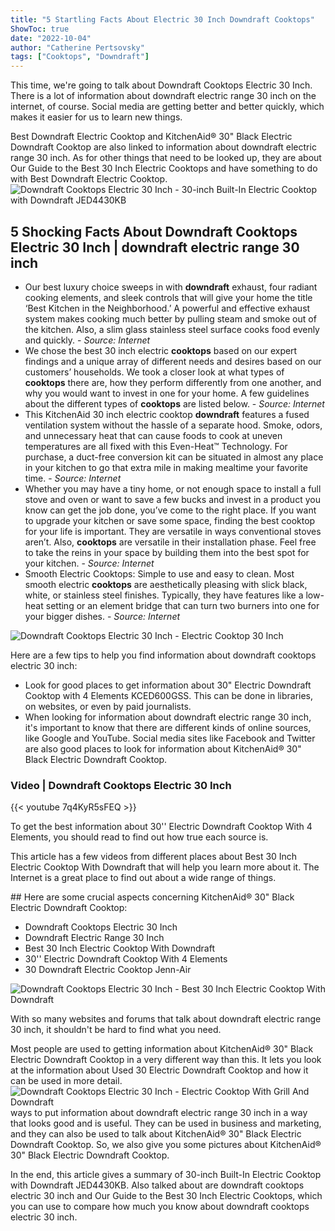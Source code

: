 ```yaml
---
title: "5 Startling Facts About Electric 30 Inch Downdraft Cooktops"
ShowToc: true 
date: "2022-10-04"
author: "Catherine Pertsovsky" 
tags: ["Cooktops", "Downdraft"]
---
```


	
This time, we're going to talk about Downdraft Cooktops Electric 30 Inch. There is a lot of information about downdraft electric range 30 inch on the internet, of course. Social media are getting better and better quickly, which makes it easier for us to learn new things.

Best Downdraft Electric Cooktop and KitchenAid® 30" Black Electric Downdraft Cooktop are also linked to information about downdraft electric range 30 inch. As for other things that need to be looked up, they are about Our Guide to the Best 30 Inch Electric Cooktops and have something to do with Best Downdraft Electric Cooktop.
<img loading="lazy" src="https://10decors.com/wp-content/uploads/2020/08/Best-Induction-Cooktop-with-Downdraft.jpg" onerror="this.onerror=null;this.src='https://blogger.googleusercontent.com/img/a/AVvXsEhe7F7TRXHtjiKvHb5vS7DmnxvpHiDyoYyYvm1nHB3Qp2_w3BnM6A2eq4v7FYxCC9bfZt3a9vIMtAYEKUiaDQbHMg-ViyGmRIj39MLp0bGFfgfYw1Dc9q_H-T0wiTm3l0Uq42dETrN9eC8aGJ9_IORZsxST1AcLR7np1koOfcc7tnHa4S8Mwz_xD9d0=s16000';" alt="Downdraft Cooktops Electric 30 Inch - 30-inch Built-In Electric Cooktop with Downdraft JED4430KB" >

## 5 Shocking Facts About Downdraft Cooktops Electric 30 Inch | downdraft electric range 30 inch
-   Our best luxury choice sweeps in with **downdraft** exhaust, four radiant cooking elements, and sleek controls that will give your home the title ‘Best Kitchen in the Neighborhood.’ A powerful and effective exhaust system makes cooking much better by pulling steam and smoke out of the kitchen. Also, a slim glass stainless steel surface cooks food evenly and quickly. - <cite>Source: Internet</cite>
-   We chose the best 30 inch electric **cooktops** based on our expert findings and a unique array of different needs and desires based on our customers’ households. We took a closer look at what types of **cooktops** there are, how they perform differently from one another, and why you would want to invest in one for your home. A few guidelines about the different types of **cooktops** are listed below. - <cite>Source: Internet</cite>
-   This KitchenAid 30 inch electric cooktop **downdraft** features a fused ventilation system without the hassle of a separate hood. Smoke, odors, and unnecessary heat that can cause foods to cook at uneven temperatures are all fixed with this Even-Heat™ Technology. For purchase, a duct-free conversion kit can be situated in almost any place in your kitchen to go that extra mile in making mealtime your favorite time. - <cite>Source: Internet</cite>
-   Whether you may have a tiny home, or not enough space to install a full stove and oven or want to save a few bucks and invest in a product you know can get the job done, you’ve come to the right place. If you want to upgrade your kitchen or save some space, finding the best cooktop for your life is important. They are versatile in ways conventional stoves aren’t. Also, **cooktops** are versatile in their installation phase. Feel free to take the reins in your space by building them into the best spot for your kitchen. - <cite>Source: Internet</cite>
-   Smooth Electric Cooktops: Simple to use and easy to clean. Most smooth electric **cooktops** are aesthetically pleasing with slick black, white, or stainless steel finishes. Typically, they have features like a low-heat setting or an element bridge that can turn two burners into one for your bigger dishes. - <cite>Source: Internet</cite>


<img loading="lazy" src="https://www.subzero-wolf.com/-/media/images/united-states/widen/wf-qr-vignettes/sm_dd36_ce365t_pik_82815.jpg?h=614&la=en-us&w=1006&udi=1&cropregion=1010,2381,4048,4238&hash=54AB772AB263D5E4EFD00444A879C67D353A8B10" onerror="this.onerror=null;this.src='https://blogger.googleusercontent.com/img/a/AVvXsEhe7F7TRXHtjiKvHb5vS7DmnxvpHiDyoYyYvm1nHB3Qp2_w3BnM6A2eq4v7FYxCC9bfZt3a9vIMtAYEKUiaDQbHMg-ViyGmRIj39MLp0bGFfgfYw1Dc9q_H-T0wiTm3l0Uq42dETrN9eC8aGJ9_IORZsxST1AcLR7np1koOfcc7tnHa4S8Mwz_xD9d0=s16000';" alt="Downdraft Cooktops Electric 30 Inch - Electric Cooktop 30 Inch" >

Here are a few tips to help you find information about downdraft cooktops electric 30 inch:
- Look for good places to get information about 30" Electric Downdraft Cooktop with 4 Elements KCED600GSS. This can be done in libraries, on websites, or even by paid journalists.
- When looking for information about downdraft electric range 30 inch, it's important to know that there are different kinds of online sources, like Google and YouTube. Social media sites like Facebook and Twitter are also good places to look for information about KitchenAid® 30" Black Electric Downdraft Cooktop.

### Video | Downdraft Cooktops Electric 30 Inch
{{< youtube 7q4KyR5sFEQ >}} 

To get the best information about 30'' Electric Downdraft Cooktop With 4 Elements, you should read to find out how true each source is.

This article has a few videos from different places about Best 30 Inch Electric Cooktop With Downdraft that will help you learn more about it. The Internet is a great place to find out about a wide range of things.
<script async="async" data-cfasync="false" src="//normallydemandedalter.com/fe63df3c5408708b15d8dc3d9b206b31/invoke.js"></script>
<div id="container-fe63df3c5408708b15d8dc3d9b206b31"></div>
## Here are some crucial aspects concerning KitchenAid® 30" Black Electric Downdraft Cooktop:

- Downdraft Cooktops Electric 30 Inch
- Downdraft Electric Range 30 Inch
- Best 30 Inch Electric Cooktop With Downdraft
- 30'' Electric Downdraft Cooktop With 4 Elements
- 30 Downdraft Electric Cooktop Jenn-Air

 <img loading="lazy" src="https://assets.ajmadison.com/image/upload/c_limit,f_jpg,h_1000,w_1000/v1/products/r23776v-1.jpg" onerror="this.onerror=null;this.src='https://blogger.googleusercontent.com/img/a/AVvXsEhe7F7TRXHtjiKvHb5vS7DmnxvpHiDyoYyYvm1nHB3Qp2_w3BnM6A2eq4v7FYxCC9bfZt3a9vIMtAYEKUiaDQbHMg-ViyGmRIj39MLp0bGFfgfYw1Dc9q_H-T0wiTm3l0Uq42dETrN9eC8aGJ9_IORZsxST1AcLR7np1koOfcc7tnHa4S8Mwz_xD9d0=s16000';" alt="Downdraft Cooktops Electric 30 Inch - Best 30 Inch Electric Cooktop With Downdraft" >

With so many websites and forums that talk about downdraft electric range 30 inch, it shouldn't be hard to find what you need.

Most people are used to getting information about KitchenAid® 30" Black Electric Downdraft Cooktop in a very different way than this. It lets you look at the information about Used 30 Electric Downdraft Cooktop and how it can be used in more detail.
<img loading="lazy" src="https://c.shld.net/rpx/i/s/i/spin/image/spin_prod_176704201" onerror="this.onerror=null;this.src='https://blogger.googleusercontent.com/img/a/AVvXsEhe7F7TRXHtjiKvHb5vS7DmnxvpHiDyoYyYvm1nHB3Qp2_w3BnM6A2eq4v7FYxCC9bfZt3a9vIMtAYEKUiaDQbHMg-ViyGmRIj39MLp0bGFfgfYw1Dc9q_H-T0wiTm3l0Uq42dETrN9eC8aGJ9_IORZsxST1AcLR7np1koOfcc7tnHa4S8Mwz_xD9d0=s16000';" alt="Downdraft Cooktops Electric 30 Inch - Electric Cooktop With Grill And Downdraft" >
ways to put information about downdraft electric range 30 inch in a way that looks good and is useful. They can be used in business and marketing, and they can also be used to talk about KitchenAid® 30" Black Electric Downdraft Cooktop. So, we also give you some pictures about KitchenAid® 30" Black Electric Downdraft Cooktop.

In the end, this article gives a summary of 30-inch Built-In Electric Cooktop with Downdraft JED4430KB. Also talked about are downdraft cooktops electric 30 inch and Our Guide to the Best 30 Inch Electric Cooktops, which you can use to compare how much you know about downdraft cooktops electric 30 inch.
	
	
	
	

